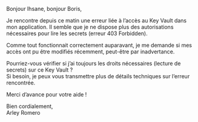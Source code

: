 
Bonjour Ihsane, bonjour Boris,

Je rencontre depuis ce matin une erreur liée à l’accès au Key Vault dans mon application. Il semble que je ne dispose plus des autorisations nécessaires pour lire les secrets (erreur 403 Forbidden).

Comme tout fonctionnait correctement auparavant, je me demande si mes accès ont pu être modifiés récemment, peut-être par inadvertance.

Pourriez-vous vérifier si j’ai toujours les droits nécessaires (lecture de secrets) sur ce Key Vault ?  
Si besoin, je peux vous transmettre plus de détails techniques sur l’erreur rencontrée.

Merci d’avance pour votre aide !

Bien cordialement,  
Arley Romero
